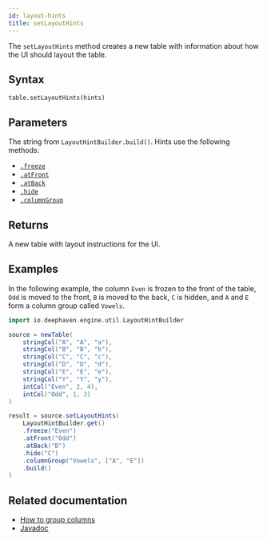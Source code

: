```yaml
---
id: layout-hints
title: setLayoutHints
---
```


The `setLayoutHints` method creates a new table with information about how the UI should layout the table.

## Syntax

```
table.setLayoutHints(hints)
```

## Parameters

<ParamTable>
<Param name="hints" type="String">

The string from `LayoutHintBuilder.build()`. Hints use the following methods:

- [`.freeze`](./freeze.md)
- [`.atFront`](./atFront.md)
- [`.atBack`](./atBack.md)
- [`.hide`](./hide.md)
- [`.columnGroup`](./columnGroup.md)

</Param>
</ParamTable>

## Returns

A new table with layout instructions for the UI.

## Examples

In the following example, the column `Even` is frozen to the front of the table, `Odd` is moved to the front, `B` is moved to the back, `C` is hidden, and `A` and `E` form a column group called `Vowels`.

```groovy order=source,result default=result
import io.deephaven.engine.util.LayoutHintBuilder

source = newTable(
    stringCol("A", "A", "a"),
    stringCol("B", "B", "b"),
    stringCol("C", "C", "c"),
    stringCol("D", "D", "d"),
    stringCol("E", "E", "e"),
    stringCol("Y", "Y", "y"),
    intCol("Even", 2, 4),
    intCol("Odd", 1, 3)
)

result = source.setLayoutHints(
    LayoutHintBuilder.get()
    .freeze("Even")
    .atFront("Odd")
    .atBack("B")
    .hide("C")
    .columnGroup("Vowels", ["A", "E"])
    .build()
)
```

## Related documentation

- [How to group columns](../../../how-to-guides/column-groups.md)
- [Javadoc](https://deephaven.io/core/javadoc/io/deephaven/engine/util/LayoutHintBuilder.html)
